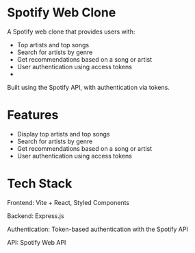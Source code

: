 # Spotify Web Clone

A Spotify web clone that provides users with:

- Top artists and top songs
- Search for artists by genre
- Get recommendations based on a song or artist
- User authentication using access tokens
- 
Built using the Spotify API, with authentication via tokens.

# Features

- Display top artists and top songs
- Search for artists by genre
- Get recommendations based on a song or artist
- User authentication using access tokens

# Tech Stack

Frontend: Vite + React, Styled Components

Backend: Express.js

Authentication: Token-based authentication with the Spotify API

API: Spotify Web API

